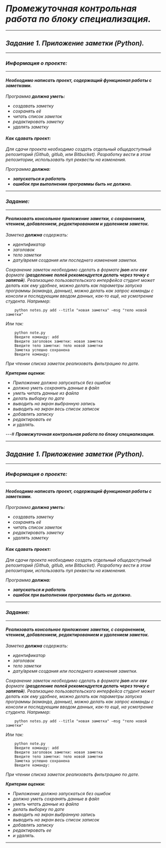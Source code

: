 # *__Промежуточная контрольная работа по блоку специализация.__*

---

## *__Задание 1. Приложение заметки (Python).__*

---

### *__Информация о проекте:__*

---

#### *__Необходимо написать проект, содержащий функционал работы с заметками.__*

*Программа __должна уметь:__* 
 + *создавать заметку*
 + *сохранять её*
 + *читать список заметок* 
 + *редактировать заметку*
 + *удалять заметку*

#### *__Как сдавать проект:__*

*Для сдачи проекта необходимо создать отдельный общедоступный репозиторий (Github, gitlub, или Bitbucket). Разработку вести в этом репозитории, использовать пул реквесты на изменения.*


*Программа __должна:__*
 + *__запускаться и работать__* 
 + *__ошибок при выполнении программы быть не должно.__*

---

### *__Задание:__*

---

#### *Реализовать консольное приложение заметки, с сохранением, чтением, добавлением, редактированием и удалением заметок.* 

*Заметка __должна__ содержать:*
 + *идентификатор*
 + *заголовок* 
 + *тело заметки* 
 + *дату/время создания или последнего изменения заметки.* 
 
*Сохранение заметок необходимо сделать в формате __json__ или __csv__ формате (__разделение полей рекомендуется делать через точку с запятой__). Реализацию пользовательского интерфейса студент может делать как ему удобнее, можно делать как параметры запуска программы (команда, данные), можно делать как запрос команды с консоли и последующим вводом данных, как-то ещё, на усмотрение студента. Например*:
~~~ 
	python notes.py add --title "новая заметка" –msg "тело новой заметки"
~~~
*Или так:*
~~~
	python note.py
	Введите команду: add
	Введите заголовок заметки: новая заметка
	Введите тело заметки: тело новой заметки
	Заметка успешно сохранена
	Введите команду:
~~~

*При чтении списка заметок реализовать фильтрацию по дате.*

*__Критерии оценки:__*
 + *Приложение должно запускаться без ошибок*
 + *должно уметь сохранять данные в файл* 
 + *уметь читать данные из файла* 
 + *делать выборку по дате* 
 + *выводить на экран выбранную запись* 
 + *выводить на экран весь список записок* 
 + *добавлять записку*
 + *редактировать ее* 
 + *и удалять.*

---# *__Промежуточная контрольная работа по блоку специализация.__*

---

## *__Задание 1. Приложение заметки (Python).__*

---

### *__Информация о проекте:__*

---

#### *__Необходимо написать проект, содержащий функционал работы с заметками.__*

*Программа __должна уметь:__* 
 + *создавать заметку*
 + *сохранять её*
 + *читать список заметок* 
 + *редактировать заметку*
 + *удалять заметку*

#### *__Как сдавать проект:__*

*Для сдачи проекта необходимо создать отдельный общедоступный репозиторий (Github, gitlub, или Bitbucket). Разработку вести в этом репозитории, использовать пул реквесты на изменения.*


*Программа __должна:__*
 + *__запускаться и работать__* 
 + *__ошибок при выполнении программы быть не должно.__*

---

### *__Задание:__*

---

#### *Реализовать консольное приложение заметки, с сохранением, чтением, добавлением, редактированием и удалением заметок.* 

*Заметка __должна__ содержать:*
 + *идентификатор*
 + *заголовок* 
 + *тело заметки* 
 + *дату/время создания или последнего изменения заметки.* 
 
*Сохранение заметок необходимо сделать в формате __json__ или __csv__ формате (__разделение полей рекомендуется делать через точку с запятой__). Реализацию пользовательского интерфейса студент может делать как ему удобнее, можно делать как параметры запуска программы (команда, данные), можно делать как запрос команды с консоли и последующим вводом данных, как-то ещё, на усмотрение студента. Например*:
~~~ 
	python notes.py add --title "новая заметка" –msg "тело новой заметки"
~~~
*Или так:*
~~~
	python note.py
	Введите команду: add
	Введите заголовок заметки: новая заметка
	Введите тело заметки: тело новой заметки
	Заметка успешно сохранена
	Введите команду:
~~~

*При чтении списка заметок реализовать фильтрацию по дате.*

*__Критерии оценки:__*
 + *Приложение должно запускаться без ошибок*
 + *должно уметь сохранять данные в файл* 
 + *уметь читать данные из файла* 
 + *делать выборку по дате* 
 + *выводить на экран выбранную запись* 
 + *выводить на экран весь список записок* 
 + *добавлять записку*
 + *редактировать ее* 
 + *и удалять.*

---
